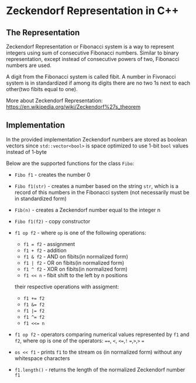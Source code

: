 # Zeckendorf Representation in C++

## The Representation
 
Zeckendorf Representation or Fibonacci system is a way to represent integers using sum of consecutive Fibonacci numbers.
Similar to binary representation, except instead of consecutive powers of two, Fibonacci numbers are used.

A digit from the Fibonacci system is called fibit.
A number in Fivonacci system is in standardized if among its digits there are no two 1s next to each other(two fibits equal to one).

More about Zeckendorf Representation:
https://en.wikipedia.org/wiki/Zeckendorf%27s_theorem

## Implementation
In the provided implementation Zeckendorf numbers are stored as boolean vectors since `std::vector<bool>` is space optimized to use 1-bit `bool` values instead of 1-byte

Below are the supported functions for the class `Fibo`:

- `Fibo f1` - creates the number 0
- `Fibo f1(str)` - creates a number based on the string `str`, which is a record of this numbers in the Fibonacci system (not necessarily must be in standardized form)
- `Fib(n)` - creates a Zeckendorf number equal to the integer n
- `Fibo f1(f2)` - copy constructor
- `f1 op f2` - where `op` is one of the following operations: 
    - `f1 = f2` - assignment
    - `f1 + f2` - addition
    - `f1 & f2` - AND on fibits(in normalized form)
    - `f1 | f2` - OR on fibits(in normalized form)
    - `f1 ^ f2` - XOR on fibits(in normalized form)
    - `f1 << n` - fibit shift to the left by n positions

    their respective operations with assigment:
    - `f1 += f2` 
    - `f1 &= f2`
    - `f1 |= f2`
    - `f1 ^= f2`
    - `f1 <<= n`


- `f1 op f2` - operators comparing numerical values represented by `f1` and `f2`, where op is one of the operators: `==`, `<`, `<=`,`!` `=`,`>`,`>` `=`
- `os << f1` - prints `f1` to the stream os (in normalized form) without any whitespace characters
- `f1.length()` - returns the length of the normalized Zeckendorf number `f1`
  